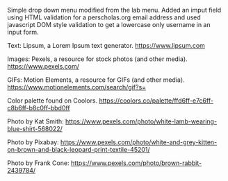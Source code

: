 Simple drop down menu modified from the lab menu. Added an imput field using HTML validation for a perscholas.org email address and used javascript DOM style validation to get a lowercase only username in an input form.


Text: Lipsum, a Lorem Ipsum text generator.
https://www.lipsum.com

Images: Pexels, a resource for stock photos (and other media).
https://www.pexels.com/

GIFs: Motion Elements, a resource for GIFs (and other media).
https://www.motionelements.com/search/gif?s=

Color palette found on Coolors.
https://coolors.co/palette/ffd6ff-e7c6ff-c8b6ff-b8c0ff-bbd0ff

Photo by Kat Smith: https://www.pexels.com/photo/white-lamb-wearing-blue-shirt-568022/

Photo by Pixabay: https://www.pexels.com/photo/white-and-grey-kitten-on-brown-and-black-leopard-print-textile-45201/

Photo by Frank Cone: https://www.pexels.com/photo/brown-rabbit-2439784/